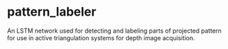 # pattern_labeler
An LSTM network used for detecting and labeling parts of projected pattern for use in active triangulation systems for depth image acquisition.

